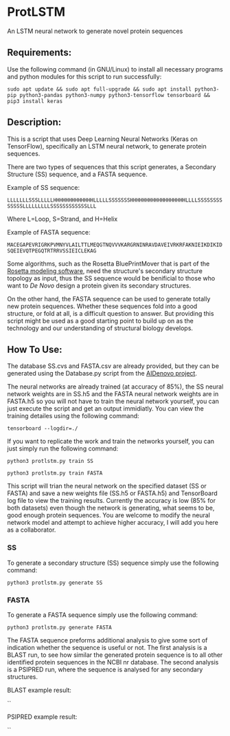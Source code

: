 # ProtLSTM
An LSTM neural network to generate novel protein sequences

## Requirements:
Use the following command (in GNU/Linux) to install all necessary programs and python modules for this script to run successfully:

`sudo apt update && sudo apt full-upgrade && sudo apt install python3-pip python3-pandas python3-numpy python3-tensorflow tensorboard && pip3 install keras`

## Description:
This is a script that uses Deep Learning Neural Networks (Keras on TensorFlow), specifically an LSTM neural network, to generate protein sequences.

There are two types of sequences that this script generates, a Secondary Structure (SS) sequence, and a FASTA sequence.

Example of SS sequence:

`LLLLLLLSSSLLLLLHHHHHHHHHHHHHLLLLLSSSSSSSHHHHHHHHHHHHHHHHHHLLLLSSSSSSSSSSSSSLLLLLLLLLSSSSSSSSSSSSLLL`

Where L=Loop, S=Strand, and H=Helix

Example of FASTA sequence:

`MACEGAPEVRIGRKPVMNYVLAILTTLMEQGTNQVVVKARGRNINRAVDAVEIVRKRFAKNIEIKDIKIDSQEIEVQTPEGQTRTRRVSSIEICLEKAG`

Some algorithms, such as the Rosetta BluePrintMover that is part of the [Rosetta modeling software](https://www.rosettacommons.org), need the structure's secondary structure topology as input, thus the SS sequence would be benificial to those who want to *De Novo* design a protein given its secondary structures.

On the other hand, the FASTA sequence can be used to generate totally new protein sequences. Whether these sequences fold into a good structure, or fold at all, is a difficult question to answer. But providing this script might be used as a good starting point to build up on as the technology and our understanding of structural biology develops.

## How To Use:
The database SS.cvs and FASTA.csv are already provided, but they can be generated using the Database.py script from the [AIDenovo project](https://github.com/sarisabban/AIDeNovo).

The neural networks are already trained (at accuracy of 85%), the SS neural network weights are in SS.h5 and the FASTA neural network weights are in FASTA.h5 so you will not have to train the neural network yourself, you can just execute the script and get an output immidiatly. You can view the training detailes using the following command:

`tensorboard --logdir=./`

If you want to replicate the work and train the networks yourself, you can just simply run the following command:

`python3 protlstm.py train SS`

`python3 protlstm.py train FASTA`

This script will trian the neural network on the specified dataset (SS or FASTA) and save a new weights file (SS.h5 or FASTA.h5) and TensorBoard log file to view the training results. Currently the accuracy is low (85% for both datasets) even though the network is generating, what seems to be, good enough protein sequences. You are welcome to modify the neural network model and attempt to achieve higher accuracy, I will add you here as a collaborator.

### SS
To generate a secondary structure (SS) sequence simply use the following command:

`python3 protlstm.py generate SS`

### FASTA
To generate a FASTA sequence simply use the following command:

`python3 protlstm.py generate FASTA`

The FASTA sequence preforms additional analysis to give some sort of indication whether the sequence is useful or not. The first analysis is a BLAST run, to see how similar the generated protein sequence is to all other identified protein sequences in the NCBI nr database. The second analysis is a PSIPRED run, where the sequence is analysed for any secondary structures.







BLAST example result:

``

PSIPRED example result:

``
